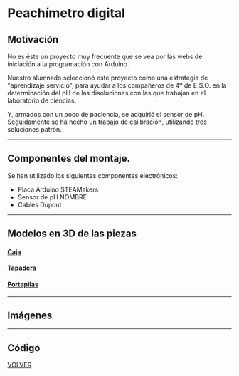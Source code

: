 # Peachímetro digital  

## Motivación  


No es éste un proyecto muy frecuente que se vea por las webs de iniciación a la programación con Arduino.  

Nuestro alumnado seleccionó este proyecto como una estrategia de "aprendizaje servicio", para ayudar a los compañeros de 4º de E.S.O. en la determinación del pH de las disoluciones con las que trabajan en el laboratorio de ciencias.  


Y, armados con un poco de paciencia, se adquirió el sensor de pH. Seguidamente se ha hecho un trabajo de calibración, utilizando tres soluciones patrón.  



---
## Componentes del montaje. 

Se han utilizado los siguientes componentes electrónicos:
- Placa Arduino STEAMakers
- Sensor de pH NOMBRE
- Cables Dupont


---
## Modelos en 3D de las piezas

#### [Caja](CajaPhmetro.stl)

#### [Tapadera](TapaPhmetro.stl)

#### [Portapilas](PortapilasPhmetro.stl)

---

## Imágenes   

---

## Código  



[VOLVER](https://angelmicelti.github.io/VilladiegoSTEAM/)
